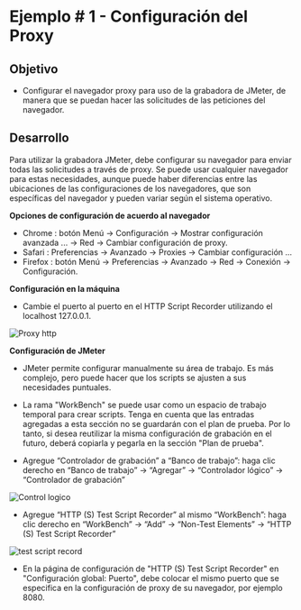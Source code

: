 # Ejemplo # 1 - Configuración del Proxy

## Objetivo

* Configurar el navegador proxy para uso de la grabadora de JMeter, de manera que se puedan hacer las solicitudes de las peticiones del navegador.

## Desarrollo

Para utilizar la grabadora JMeter, debe configurar su navegador para enviar todas las solicitudes a través de proxy. Se puede usar cualquier navegador para estas necesidades, aunque puede haber diferencias entre las ubicaciones de las configuraciones de los navegadores, que son específicas del navegador y pueden variar según el sistema operativo.

**Opciones de configuración de acuerdo al navegador**

* Chrome : botón Menú -> Configuración -> Mostrar configuración avanzada ... -> Red -> Cambiar configuración de proxy.
* Safari : Preferencias -> Avanzado -> Proxies -> Cambiar configuración ...
* Firefox : botón Menú -> Preferencias -> Avanzado -> Red -> Conexión -> Configuración.

**Configuración en la máquina**

* Cambie el puerto al puerto en el HTTP Script Recorder utilizando el localhost 127.0.0.1.

![Proxy http](https://user-images.githubusercontent.com/22419786/155257299-cbfcbd89-fe18-464a-9230-4d3a0299798a.png)


**Configuración de JMeter**

* JMeter permite configurar manualmente su área de trabajo. Es más complejo, pero puede hacer que los scripts se ajusten a sus necesidades puntuales.

* La rama "WorkBench" se puede usar como un espacio de trabajo temporal para crear scripts. Tenga en cuenta que las entradas agregadas a esta sección no se guardarán con el plan de prueba. Por lo tanto, si desea reutilizar la misma configuración de grabación en el futuro, deberá copiarla y pegarla en la sección "Plan de prueba".

* Agregue “Controlador de grabación” a “Banco de trabajo”: haga clic derecho en “Banco de trabajo” -> “Agregar” -> “Controlador lógico” -> “Controlador de grabación”

![Control logico](https://user-images.githubusercontent.com/22419786/155257635-b8c79a2d-644c-4b2c-996e-ee6f7931638b.png)

* Agregue “HTTP (S) Test Script Recorder” al mismo “WorkBench”: haga clic derecho en “WorkBench” -> “Add” -> “Non-Test Elements” -> “HTTP (S) Test Script Recorder”

![test script record](https://user-images.githubusercontent.com/22419786/155257690-fd251b2f-90af-4eb8-8ba9-96a7cbef4c42.png)

* En la página de configuración de "HTTP (S) Test Script Recorder" en "Configuración global: Puerto", debe colocar el mismo puerto que se especifica en la configuración de proxy de su navegador, por ejemplo 8080.
